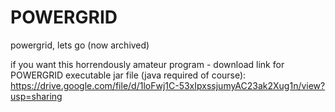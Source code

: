 # POWERGRID
powergrid, lets go (now archived)

if you want this horrendously amateur program - 
download link for POWERGRID executable jar file (java required of course): https://drive.google.com/file/d/1loFwj1C-53xIpxssjumyAC23ak2Xug1n/view?usp=sharing
